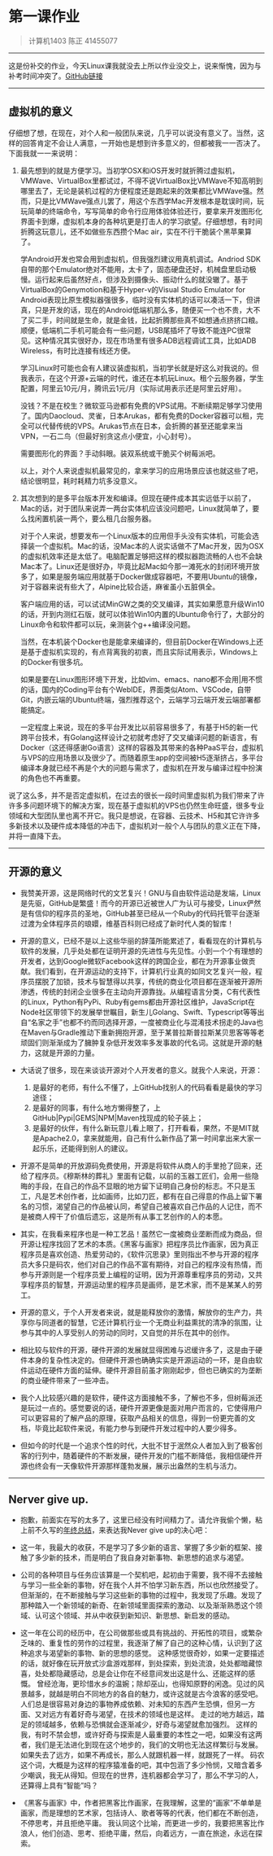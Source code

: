 # 第一课作业
> 计算机1403 陈正 41455077
***
这是份补交的作业，今天Linux课我就没去上所以作业没交上，说来惭愧，因为与补考时间冲突了。[GitHub链接](https://github.com/zhengxiaoyao0716/my-reports/blob/master/Linux操作系统/第一课作业.md)
***
## 虚拟机的意义
仔细想了想，在现在，对个人和一般团队来说，几乎可以说没有意义了。当然，这样的回答肯定不会让人满意，一开始也是想到许多意义的，但都被我一一否决了。下面我就一一来说明：

1. 最先想到的就是方便学习。当初学OSX和iOS开发时就折腾过虚拟机，VMWave、VirtualBox里都试过，不得不说VirtualBox比VMWave不知高明到哪里去了，无论是装机过程的方便程度还是跑起来的效果都比VMWave强。然而，只是比VMWave强点儿罢了，用这个东西学Mac开发根本是耽误时间，玩玩简单的终端命令，写写简单的命令行应用体验体验还行，要拿来开发图形化界面卡到爆，虚拟机本身的各种坑更是打击人的学习欲望。仔细想想，有时间折腾这玩意儿，还不如做些东西攒个Mac air，实在不行干脆装个黑苹果算了。

    学Android开发也常会用到虚拟机，但我强烈建议用真机调试。Andriod SDK自带的那个Emulator绝对不能用，太卡了，固态硬盘还好，机械盘里启动极慢。运行起来后虽然好点，但涉及到摄像头、振动什么的就没辙了。基于VirtualBox的Genymotion和基于Hyper-v的Visual Studio Emulator for Android表现比原生模拟器强很多，临时没有实体机的话可以凑活一下，但讲真，只是开发的话，现在的Android低端机那么多，随便买一个也不贵，大不了买二手，时间就是生命，就是金钱，比起折腾那些真不如想通点挤挤口粮。顺便，低端机二手机可能会有一些问题，USB尾插坏了导致不能连PC很常见。这种情况其实很好办，现在市场里有很多ADB远程调试工具，比如ADB Wireless，有时比连接有线还方便。

    学习Linux时可能也会有人建议装虚拟机，当初学长就是好这么对我说的。但我表示，在这个开源+云端的时代，谁还在本机玩Linux。租个云服务器，学生配置，阿里云10元/月，腾讯云1元/月（实际试用表示还是阿里云好用）。
    
    没钱？不是在校生？微软亚马逊都有免费的VPS试用。不断续期足够学习使用了。国内Daocloud、灵雀，日本Arukas，都有免费的Docker容器可以租，完全可以代替传统的VPS。Arukas节点在日本，会折腾的甚至还能拿来当VPN，一石二鸟（但最好别贪这点小便宜，小心封号）。
    
    需要图形化的界面？手动斜眼。装双系统或干脆买个树莓派吧。

    以上，对个人来说虚拟机最常见的，拿来学习的应用场景应该也就这些了吧，结论很明显，耗时耗精力坑多没意义。

2. 其次想到的是多平台版本开发和编译。但现在硬件成本其实远低于以前了，Mac的话，对于团队来说弄一两台实体机应该没问题吧，Linux就简单了，要么找闲置机装一两个，要么租几台服务器。

    对于个人来说，想要发布一个Linux版本的应用但手头没有实体机，可能会选择装一个虚拟机。Mac的话，没Mac本的人说实话做不了Mac开发，因为OSX的虚拟机效率还是太低了。电脑配置足够把这样的模拟器跑流畅的人也不会缺Mac本了。Linux还是很好办，毕竟比起Mac如今那一滩死水的封闭环境开放多了，如果是服务端应用就基于Docker做成容器吧，不要用Ubuntu的镜像，对于容器来说有些大了，Alpine比较合适，麻雀虽小五脏俱全。
    
    客户端应用的话，可以试试MinGW之类的交叉编译，其实如果愿意升级Win10的话，开到内测红石版，就可以体验Win10内置的Ubuntu命令行了，大部分的Linux命令和软件都可以玩，亲测装个g++编译没问题。
    
    当然，在本机装个Docker也是能拿来编译的，但目前Docker在Windows上还是基于虚拟机实现的，有点背离我的初衷，而且实际试用表示，Windows上的Docker有很多坑。

    如果是要在Linux图形环境下开发，比如vim、emacs、nano都不会用|用不惯的话，国内的Coding平台有个WebIDE，界面类似Atom、VSCode，自带Git，内嵌云端的Ubuntu终端，强烈推荐这个，云端学习云端开发云端部署都能搞定。

    一定程度上来说，现在的多平台开发比以前容易很多了，有基于H5的新一代跨平台技术，有Golang这样设计之初就考虑好了交叉编译问题的新语言，有Docker（这还得感谢Go语言）这样的容器及其带来的各种PaaS平台，虚拟机与VPS的应用场景以及很少了。而随着原生app的空间被H5逐渐挤占，多平台编译本身就已经不再是个大的问题与需求了，虚拟机在开发与编译过程中扮演的角色也不再重要。

说了这么多，并不是否定虚拟机，在过去的很长一段时间里虚拟机为我们带来了许许多多问题环境下的解决方案，现在基于虚拟机的VPS也仍然生命旺盛，很多专业领域和大型团队里也离不开它。我只是想说，在容器、云技术、H5和其它许许多多新技术以及硬件成本降低的冲击下，虚拟机对一般个人与团队的意义正在下降，并将一直降下去。

***
## 开源的意义

- 我赞美开源，这是网络时代的文艺复兴！GNU与自由软件运动是发端，Linux是先驱，GitHub是繁盛！而今的开源已近被世人广为认可与接受，Linux俨然是有信仰的程序员的圣地，GitHub甚至已经从一个Ruby的代码托管平台逐渐过渡为全体程序员的琅嬛，维基百科则已经成了新时代人类的智库！

- 开源的意义，已经不是以上这些华丽的辞藻所能累述了，看看现在的计算机与软件的发展，几乎处处都在证明开源的先进性与先见性。小到一个个有理想的开发者，达到Google微软Facebook这样的跨国企业，都在为开源事业做贡献。我们看到，在开源运动的支持下，计算机行业真的如同文艺复兴一般，程序员摆脱了加锁，技术与智慧得以共享，传统的商业化项目都在逐渐被开源所渗透，传统的封闭企业很多在主动向开源靠拢。从编程语言分类，C有代表性的Linux，Python有PyPi、Ruby有gems都由开源社区维护，JavaScript在Node社区带领下的发展举世瞩目，新生儿Golang、Swift、Typescript等等出自“名家之手”也都不约而同选择开源，一度被商业化与混淆技术拐走的Java也在Maven与Gradle推动下重新拥抱开源，至于某普拉斯普拉斯某贝思客等等老顽固们则渐渐成为了臃肿复杂低开发效率多发事故的代名词。这就是开源的魅力，这就是开源的力量。

- 大话说了很多，现在来谈谈开源对个人开发者的意义。就我个人来说，开源：
    1. 是最好的老师，有什么不懂了，上GitHub找别人的代码看看是最快的学习途径；
    2. 是最好的同事，有什么地方懒得整了，上GitHub|Pypi|GEMS|NPM|Maven找现成的轮子装上；
    3. 是最好的伙伴，有什么新玩意儿看上眼了，打开看看，果然，不是MIT就是Apache2.0，拿来就能用，自己有什么新作品了第一时间拿出来大家一起乐乐，还能得到别人的建议。

- 开源不是简单的开放源码免费使用，开源是将软件从商人的手里抢了回来，还给了程序员。《穆斯林的葬礼》里面有记载，以前的玉器工匠们，会用一些隐晦的手段，在自己的作品不显眼的地方留下证明自己身份的标志。不只是玉工，凡是艺术创作者，比如画师，比如刀匠，都有在自己得意的作品上留下署名的习惯，渴望自己的作品被认同，希望自己被喜欢自己作品的人记住，而不是被商人榨干了价值后遗忘，这是所有从事工艺创作的人的本愿。

- 其实，在我看来程序也是一种工艺品！虽然它一度被商业垄断而成为商品，但开源让程序找回了艺术的本质。《黑客与画家》把程序员比作画家，因为真正程序员是喜欢创造、热爱劳动的，《软件沉思录》里则指出不参与开源的程序员大多只是码农，他们对自己的作品不富有期待，对自己的程序没有热情，而参与开源则是一个程序员爱上编程的证明，因为开源尊重程序员的劳动，又共享程序员的智慧，开源运动里的程序员是画师，是艺术家，而不是某某人的劳工。

- 开源的意义，于个人开发者来说，就是能释放你的激情，解放你的生产力，共享你与同道者的智慧，它还计算机行业一个无商业利益熏扰的清净的氛围，让参与其中的人享受别人的劳动的同时，又自觉的并乐在其中的创作。

- 相比较与软件的开源，硬件开源的发展就显得困难与迟缓许多了，这是由于硬件本身的复杂性决定的。但硬件开源也确确实实是开源运动的一环，是自由软件运动在硬件方面的延伸。硬件开源目前虽才刚刚起步，但也已确实的为垄断的商业硬件带来了一些冲击。

- 我个人比较感兴趣的是软件，硬件这方面接触不多，了解也不多，但树莓派还是玩过一点的。感觉要说的话，硬件开源更像是面对用户而言的，它使得用户可以更容易的了解产品的原理，获取产品相关的信息，得到一份更完善的文档，毕竟比起软件来说，有能力参与到硬件开发过程中的人要少得多。

- 但如今的时代是一个追求个性的时代，大批不甘于泯然众人者加入到了极客创客的行列中，随着硬件的不断发展，硬件开发的门槛不断降低，我相信硬件开源也终会有一天像软件开源那样蓬勃发展，展示出盎然的生机与活力。

***
## Nerver give up.

- 抱歉，前面实在写的太多了，这里已经没有时间精力了。请允许我偷个懒，粘上前不久写的[年终总结](./../满井智信/年终总结.md)，来表达我Never give up的决心吧：

- 这一年，我最大的收获，不是学习了多少新的语言、掌握了多少新的框架、接触了多少新的技术，而是明白了我自身对新事物、新思想的追求与渴望。

- 公司的各种项目与任务应该算是一个契机吧，起初由于需要，我不得不去接触与学习一些全新的事物，好在我个人并不怕学习新东西，所以也欣然接受了。
但渐渐的，在不断接触与学习这些新的事物的过程中，我发现了乐趣。发现了那种踏入一个新领域的新奇、在新领域里面探索的激动、以及渐渐熟悉这个领域、认可这个领域、并从中收获到新知识、新思想、新启发的感动。

- 这一年在公司的经历中，在公司做那些或具有挑战的、开拓性的项目，或繁杂乏味的、重复性的劳作的过程里，我逐渐了解了自己的这种心情，认识到了这种追求与渴望新的事物、新的思想的感觉。
这种感觉很奇妙，如果一定要描述的话，就好像在玩开放式沙盒游戏那样，到处探索，到处流浪，处处都暗藏惊喜，处处都隐藏感动，总是会让你在不经意间发出这是什么、还能这样的感慨。
曾经沧海，更珍惜水乡的温婉；除却巫山，也得知原野的闲逸。见过的风景越多，就越是明白不同地方的各自的魅力，或许这就是古今浪客的感受吧。
人们总是很容易对身边的事物养成依赖、对未知的东西产生恐惧，但另一方面、又对远方有着好奇与渴望，在技术的领域也是这样。
走过的地方越远，踏足的领域越多，依赖与恐惧就会逐渐减少，好奇与渴望就愈加强烈。
这样的我，有时不禁会想，或许好奇与探索是人最重要的本性之一吧，如果没有这两者，我们是无法进化到现在这个地步的，我们的文明也无法这样繁衍与发展。
如果失去了远方，如果不再成长，那么人就跟机器一样，就跟死了一样。
码农这个词，大概是为这样的程序猿准备的吧，其中包涵了多少怜悯，又暗含着多少嘲讽，我无从得知。但现在的世界，连机器都会学习了，那么不学习的人，还算得上具有“智能”吗？

- 《黑客与画家》中，作者把黑客比作画家，在我理解，这里的“画家”不单单是画家，而是理想的艺术家，包括诗人、歌者等等的代表，他们都在不断创造，不停思考，并且拒绝平庸。
我认同这个比喻，而更进一步的，我要把黑客比作浪人，他们创造、思考、拒绝平庸，然后，向着远方，一直在旅途，永远在探索。

